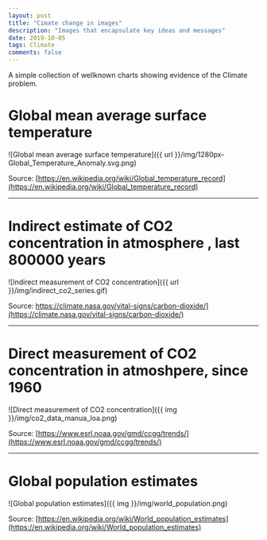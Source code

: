 ```yaml
---
layout: post
title: "Cimate change in images"
description: "Images that encapsulate key ideas and messages"
date: 2019-10-05
tags: Climate
comments: false
---
```


A simple collection of wellknown charts showing evidence of the Climate problem.


# Global mean average surface temperature


![Global mean average surface temperature]({{ url }}/img/1280px-Global_Temperature_Anomaly.svg.png)

Source: [https://en.wikipedia.org/wiki/Global_temperature_record](https://en.wikipedia.org/wiki/Global_temperature_record)


-------


# Indirect estimate of CO2 concentration in atmosphere , last 800000 years


![Indirect measurement of CO2 concentration]({{ url }}/img/indirect_co2_series.gif)

Source: https://climate.nasa.gov/vital-signs/carbon-dioxide/](https://climate.nasa.gov/vital-signs/carbon-dioxide/)


-----

# Direct measurement of CO2 concentration in atmoshpere, since 1960

![Direct measurement of CO2 concentration]({{ img }}/img/co2_data_manua_loa.png)

Source: [https://www.esrl.noaa.gov/gmd/ccgg/trends/](https://www.esrl.noaa.gov/gmd/ccgg/trends/)


-----

# Global population estimates

![Global population estimates]({{ img }}/img/world_population.png)

Source: [https://en.wikipedia.org/wiki/World_population_estimates](https://en.wikipedia.org/wiki/World_population_estimates)
